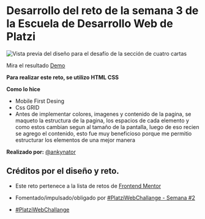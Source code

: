 # Desarrollo del reto de la semana 3 de la Escuela de Desarrollo Web de Platzi

![Vista previa del diseño para el desafío de la sección de cuatro cartas](./design/desktop-preview.jpg)

Mira el resultado [Demo](https://ankynator.github.io/seccion-de-cuatro-cartas-S3/)

**Para realizar este reto, se utilizo HTML CSS**


**Como lo hice**

- Mobile First Desing
- Css GRID
- Antes de implementar colores, imagenes y contenido de la pagina, se maqueto la estructura de la pagina, los espacios de cada elemento y como estos cambian segun al tamaño de la pantalla, luego de eso recien se agrego el contenido, esto fue muy beneficioso porque me permitio estructurar los elementos de una mejor manera

**Realizado por:** [@ankynator](https://twitter.com/ankynator)

## Créditos por el diseño y reto.

- Este reto pertenece a la lista de retos de [Frontend Mentor](https://www.frontendmentor.io)

- Fomentado/impulsado/obligado por [#PlatziWebChallange - Semana #2](https://platzi.com/comunidad/platziwebchallange-semana-3/)

- [#PlatziWebChallange](https://platzi.com/blog/platzi_web_challenge/)
